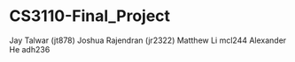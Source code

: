 # CS3110-Final_Project

Jay Talwar (jt878)
Joshua Rajendran (jr2322)
Matthew Li mcl244
Alexander He adh236

